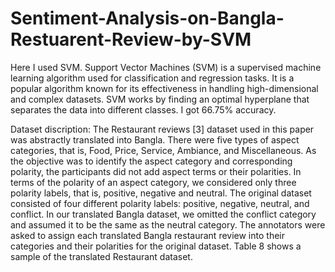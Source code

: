 # Sentiment-Analysis-on-Bangla-Restuarent-Review-by-SVM
Here I used SVM.
Support Vector Machines (SVM) is a supervised machine learning algorithm used for classification and regression tasks. 
It is a popular algorithm known for its effectiveness in handling high-dimensional and complex datasets. 
SVM works by finding an optimal hyperplane that separates the data into different classes.
I got 66.75% accuracy.

Dataset discription:
The Restaurant reviews [3] dataset used in this paper was abstractly translated into Bangla.
There were five types of aspect categories, that is, Food, Price, Service, Ambiance, and Miscellaneous.
As the objective was to identify the aspect category and corresponding polarity, the participants did
not add aspect terms or their polarities. In terms of the polarity of an aspect category, we considered
only three polarity labels, that is, positive, negative and neutral. The original dataset consisted of four
different polarity labels: positive, negative, neutral, and conflict. In our translated Bangla dataset,
we omitted the conflict category and assumed it to be the same as the neutral category. The annotators
were asked to assign each translated Bangla restaurant review into their categories and their polarities
for the original dataset. Table 8 shows a sample of the translated Restaurant dataset.
